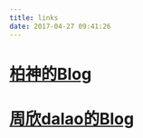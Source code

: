 ```yaml
---
title: links
date: 2017-04-27 09:41:26
---
```


# [柏神的Blog](http://q234rty.github.io)

# [周欣dalao的Blog](http://blog.csdn.net/zxin__)

